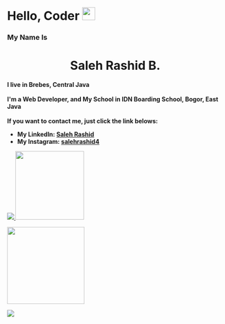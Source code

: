 <head>
    <h1>Hello, Coder <img src="https://raw.githubusercontent.com/MartinHeinz/MartinHeinz/master/wave.gif" width="30px"></h1>
    <p align="left">
        <h3>My Name Is<h3>
<h1 align="center">Saleh Rashid B.</h1>
        <strong>I live in Brebes, Central Java<strong><br>
        <br>
        I'm a Web Developer, and My School in IDN Boarding School, Bogor, East Java<br>
        <br>
        If you want to contact me, just click the link belows:<br>
        <ul>
            <li>My LinkedIn: <a href="https://www.linkedin.com/in/saleh-rashid-24541521a/">Saleh Rashid</a></li>
            <li>My Instagram: <a href="https://www.instagram.com/salehrashid4/">salehrashid4</a></li>
        </ul>
    </p>
</head>
<body>
    <p align="left">
        <a href="https://github.com/salehrashid">
            <img src="https://github-readme-streak-stats.herokuapp.com?user=salehrashid&theme=highcontrast&hide_border=true&date_format=M%20j%5B%2C%20Y%5D">
            <img height="160em" src="https://github-readme-stats-eight-theta.vercel.app/api/top-langs/?username=salehrashid&layout=compact&langs_count=8&theme=nord"/>
        </a>
    </p>
    <p>
        <a href="https://github.com/salehrashid">
            <img height="180em" src="https://github-readme-stats.vercel.app/api?username=salehrashid&show_icons=true&theme=highcontrast">  
        </a>
    </p>
    <p>
        <a href="https://github.com/salehrashid">
            <img src="https://activity-graph.herokuapp.com/graph?username=salehrashid&theme=github">
        </a>
    </p>    
</body>
